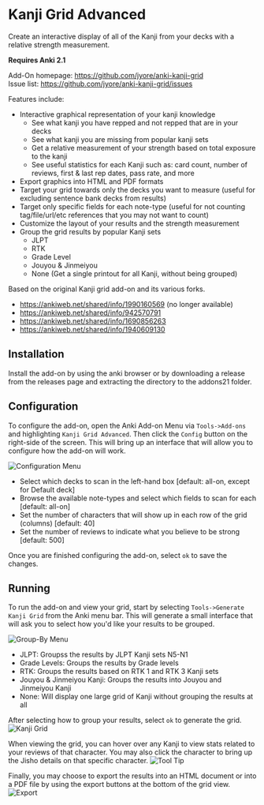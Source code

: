 # Kanji Grid Advanced

Create an interactive display of all of the Kanji from your decks with a relative strength measurement.

**Requires Anki 2.1**

Add-On homepage: https://github.com/jyore/anki-kanji-grid<br/>
Issue list: https://github.com/jyore/anki-kanji-grid/issues


Features include:
- Interactive graphical representation of your kanji knowledge
  - See what kanji you have repped and not repped that are in your decks
  - See what kanji you are missing from popular kanji sets
  - Get a relative measurement of your strength based on total exposure to the kanji
  - See useful statistics for each Kanji such as: card count, number of reviews, first & last rep dates, pass rate, and more
- Export graphics into HTML and PDF formats
- Target your grid towards only the decks you want to measure (useful for excluding sentence bank decks from results)
- Target only specific fields for each note-type (useful for not counting tag/file/url/etc references that you may not want to count)
- Customize the layout of your results and the strength measurement
- Group the grid results by popular Kanji sets
  - JLPT
  - RTK
  - Grade Level
  - Jouyou & Jinmeiyou
  - None (Get a single printout for all Kanji, without being grouped)


Based on the original Kanji grid add-on and its various forks.
- https://ankiweb.net/shared/info/1990160569 (no longer available)
- https://ankiweb.net/shared/info/942570791
- https://ankiweb.net/shared/info/1690856263
- https://ankiweb.net/shared/info/1940609130



## Installation

Install the add-on by using the anki browser or by downloading a release from the releases page and extracting the directory to the addons21 folder.



## Configuration

To configure the add-on, open the Anki Add-on Menu via `Tools->Add-ons` and highlighting `Kanji Grid Advanced`. Then click the `Config` button on the right-side of the screen. This will bring up an interface that will allow you to configure how the add-on will work.

![Configuration Menu][conf-menu]

* Select which decks to scan in the left-hand box [default: all-on, except for Default deck]
* Browse the available note-types and select which fields to scan for each [default: all-on]
* Set the number of characters that will show up in each row of the grid (columns) [default: 40]
* Set the number of reviews to indicate what you believe to be strong [default: 500]

Once you are finished configuring the add-on, select `ok` to save the changes.


## Running

To run the add-on and view your grid, start by selecting `Tools->Generate Kanji Grid` from the Anki menu bar. This will generate a small interface that will ask you to select how you'd like your results to be grouped.

![Group-By Menu][group-menu]

* JLPT: Groupss the results by JLPT Kanji sets N5-N1
* Grade Levels: Groups the results by Grade levels
* RTK: Groups the results based on RTK 1 and RTK 3 Kanji sets
* Jouyou & Jinmeiyou Kanji: Groups the results into Jouyou and Jinmeiyou Kanji
* None: Will display one large grid of Kanji without grouping the results at all


After selecting how to group your results, select `ok` to generate the grid.
![Kanji Grid][grid]


When viewing the grid, you can hover over any Kanji to view stats related to your reviews of that character. You may also click the character to bring up the Jisho details on that specific character.
![Tool Tip][tooltip]



Finally, you may choose to export the results into an HTML document or into a PDF file by using the export buttons at the bottom of the grid view.
![Export][export]


[conf-menu]: https://user-images.githubusercontent.com/904738/50525132-3febb300-0a9f-11e9-8cc8-bef59a926e04.png
[group-menu]: https://user-images.githubusercontent.com/904738/50525133-3febb300-0a9f-11e9-9d08-7de1733b54d2.png
[grid]: https://user-images.githubusercontent.com/904738/50525134-40844980-0a9f-11e9-846c-4ea89829e707.png
[tooltip]: https://user-images.githubusercontent.com/904738/50525136-40844980-0a9f-11e9-847a-5373037ba6f7.png
[export]: https://user-images.githubusercontent.com/904738/50525524-86421180-0aa1-11e9-9018-dad8e7e4af47.png
